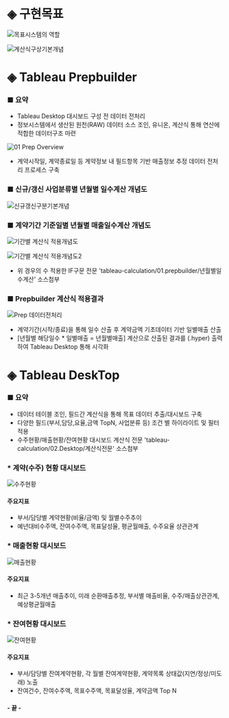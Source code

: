# ◈ 구현목표
![목표시스템의 역할](https://github.com/user-attachments/assets/93c319fe-7d8c-4ae4-a333-a64e43ab3e23)

![계산식구상기본개념](https://github.com/user-attachments/assets/91cce2e7-b4b2-4153-bb90-fd718b8ebeb9)

# ◈ Tableau Prepbuilder
### ■ 요약
- Tableau Desktop 대시보드 구성 전 데이터 전처리
- 정보시스템에서 생산된 원천(RAW) 데이터 소스 조인, 유니온, 계산식 통해 연산에 적합한 데이터구조 마련

![01 Prep Overview](https://github.com/user-attachments/assets/ed2b6977-7848-4fd0-bccd-83aaae9c98ab)
- 계약시작일, 계약종료일 등 계약정보 내 필드항목 기반 매출정보 추정 데이터 전처리 프로세스 구축

### ■ 신규/갱신 사업분류별 년월별 일수계산 개념도
![신규갱신구분기본개념](https://github.com/user-attachments/assets/17a81a64-f720-46e6-99ac-eed1073bd0db)

### ■ 계약기간 기준일별 년월별 매출일수계산 개념도
![기간별 계산식 적용개념도](https://github.com/user-attachments/assets/1e9ba9e8-2387-49e2-9fb3-b962ff28b5a5)

![기간별 계산식 적용개념도2](https://github.com/user-attachments/assets/f83521be-1a46-4b01-bc19-08311035a065)

- 위 경우의 수 적용한 IF구문 전문 'tableau-calculation/01.prepbuilder/년월별일수계산' 소스첨부

### ■ Prepbuilder 계산식 적용결과
![Prep 데이터전처리](https://github.com/user-attachments/assets/275c4d6f-d1e8-4966-9ced-305c7c2da4cb)
- 계약기간(시작/종료)을 통해 일수 산출 후 계약금액 기초데이터 기반 일별매출 산출
- [년월별 해당일수 * 일별매출 = 년월별매출] 계산으로 산출된 결과를 (.hyper) 출력하여 Tableau Desktop 통해 시각화

# ◈ Tableau DeskTop
### ■ 요약
- 데이터 테이블 조인, 필드간 계산식을 통해 목표 데이터 추출/대시보드 구축
- 다양한 필드(부서,담당,요율,금액 TopN, 사업분류 등) 조건 별 하이라이트 및 필터적용
- 수주현황/매출현황/잔여현황 대시보드 계산식 전문 'tableau-calculation/02.Desktop/계산식전문' 소스첨부

### * 계약(수주) 현황 대시보드
![수주현황](https://github.com/user-attachments/assets/395e4512-f435-43d8-bf50-25d56fcae5b1)
#### 주요지표
- 부서/담당별 계약현황(비율/금액) 및 월별수주추이
- 예년대비수주액, 잔여수주액, 목표달성율, 평균월매출, 수주요율 상관관계

### * 매출현황 대시보드
![매출현황](https://github.com/user-attachments/assets/fc2dd0e6-f907-462a-88b6-085b6024dfb2)
#### 주요지표
- 최근 3-5개년 매출추이, 미래 순환매출추정, 부서별 매출비율, 수주/매출상관관계, 예상평균월매출

### * 잔여현황 대시보드
![잔여현황](https://github.com/user-attachments/assets/d1ca008f-f4e3-416d-8a66-41eb19c45cd9)
#### 주요지표
- 부서/담당별 잔여계약현황, 각 월별 잔여계약현황, 계약목록 상태값(지연/정상/미도래) 노출
- 잔여건수, 잔여수주액, 목표수주액, 목표달성율, 계약금액 Top N

#### - 끝 -
